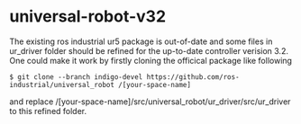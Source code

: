 # universal-robot-v32

The existing ros industrial ur5 package is out-of-date and some files in ur_driver folder should be refined for the up-to-date controller verision 3.2. One could make it work by firstly cloning the officical package like following  
```
$ git clone --branch indigo-devel https://github.com/ros-industrial/universal_robot /[your-space-name]
```
and replace /[your-space-name]/src/universal_robot/ur_driver/src/ur_driver to this refined folder.
